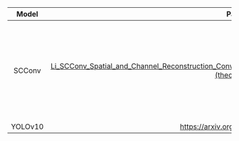 |  Model  |                            Paper                             | Venue | Year |                             Code                             | Time       |
| :-----: | :----------------------------------------------------------: | :---: | :--: | :----------------------------------------------------------: | ---------- |
| SCConv  | [Li_SCConv_Spatial_and_Channel_Reconstruction_Convolution_for_Feature_Redundancy_CVPR_2023_paper.pdf (thecvf.com)](https://openaccess.thecvf.com/content/CVPR2023/papers/Li_SCConv_Spatial_and_Channel_Reconstruction_Convolution_for_Feature_Redundancy_CVPR_2023_paper.pdf) | CVPR  | 2023 | [Python]([[cheng-haha/ScConv: SCConv: Spatial and Channel Reconstruction Convolution for Feature Redundancy (github.com)](https://github.com/cheng-haha/ScConv)) | 2024.05.14 |
| YOLOv10 |               https://arxiv.org/pdf/2405.14458               | arxiv | 2024 | [Python](https://[github](https://so.csdn.net/so/search?q=github&spm=1001.2101.3001.7020).com/THU-MIG/yolov10) | 2024.05.26 |
